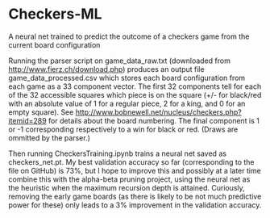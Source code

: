 # Checkers-ML
A neural net trained to predict the outcome of a checkers game from the current board configuration

Running the parser script on game_data_raw.txt (downloaded from http://www.fierz.ch/download.php) produces an output file game_data_processed.csv which stores each board configuration from each game as a 33 component vector.  The first 32 components tell for each of the 32 accessible squares which piece is on the square (+/- for black/red with an absolute value of 1 for a regular piece, 2 for a king, and 0 for an empty square).  See http://www.bobnewell.net/nucleus/checkers.php?itemid=289 for details about the board numbering.  The final component is 1 or -1 corresponding respectively to a win for black or red.  (Draws are ommitted by the parser.)

Then running CheckersTraining.ipynb trains a neural net saved as checkers_net.pt.  My best validation accuracy so far (corresponding to the file on GitHub) is 73%, but I hope to improve this and possibly at a later time combine this with the alpha-beta pruning project, using the neural net as the heuristic when the maximum recursion depth is attained.  Curiously, removing the early game boards (as there is likely to be not much predictive power for these) only leads to a 3% improvement in the validation accuracy.
